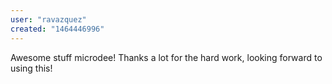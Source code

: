 ```yaml
---
user: "ravazquez"
created: "1464446996"
---
```


Awesome stuff microdee!  Thanks a lot for the hard work, looking forward to using this!
